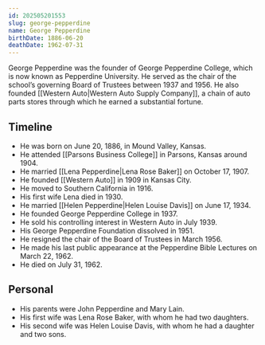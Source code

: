 ```yaml
---
id: 202505201553
slug: george-pepperdine
name: George Pepperdine
birthDate: 1886-06-20
deathDate: 1962-07-31
---
```

George Pepperdine was the founder of George Pepperdine College, which is now known as Pepperdine University. He served as the chair of the school’s governing Board of Trustees between 1937 and 1956. He also founded [[Western Auto|Western Auto Supply Company]], a chain of auto parts stores through which he earned a substantial fortune.

## Timeline
- He was born on June 20, 1886, in Mound Valley, Kansas.
- He attended [[Parsons Business College]] in Parsons, Kansas around 1904.
- He married [[Lena Pepperdine|Lena Rose Baker]] on October 17, 1907.
- He founded [[Western Auto]] in 1909 in Kansas City.
- He moved to Southern California in 1916.
- His first wife Lena died in 1930.
- He married [[Helen Pepperdine|Helen Louise Davis]] on June 17, 1934.
- He founded George Pepperdine College in 1937.
- He sold his controlling interest in Western Auto in July 1939.
- His George Pepperdine Foundation dissolved in 1951.
- He resigned the chair of the Board of Trustees in March 1956.
- He made his last public appearance at the Pepperdine Bible Lectures on March 22, 1962.
- He died on July 31, 1962.

## Personal
- His parents were John Pepperdine and Mary Lain.
- His first wife was Lena Rose Baker, with whom he had two daughters.
- His second wife was Helen Louise Davis, with whom he had a daughter and two sons.
